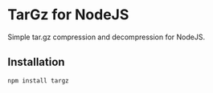 # TarGz for NodeJS

Simple tar.gz compression and decompression for NodeJS.

## Installation

```
npm install targz
```

